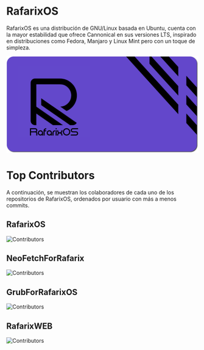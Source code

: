 # RafarixOS
RafarixOS es una distribución de GNU/Linux basada en Ubuntu, cuenta con la mayor estabilidad que ofrece Cannonical en sus versiones LTS, inspirado en distribuciones como Fedora, Manjaro y Linux Mint pero con un toque de simpleza.


![RafarixOS](https://github.com/RafarixOS-Oficial/.github/blob/main/assets/images/PreLudeOSRedonded.png)


# Top Contributors

A continuación, se muestran los colaboradores de cada uno de los repositorios de RafarixOS, ordenados por usuario con más a menos commits.

## RafarixOS
![Contributors](https://contrib.rocks/image?repo=RafarixOS/RafarixOS)

## NeoFetchForRafarix
![Contributors](https://contrib.rocks/image?repo=RafarixOS/NeoFetchForRafarix)

## GrubForRafarixOS
![Contributors](https://contrib.rocks/image?repo=RafarixOS/GrubForRafarixOS)

## RafarixWEB
![Contributors](https://contrib.rocks/image?repo=RafarixOS/rafarix.github.io)
